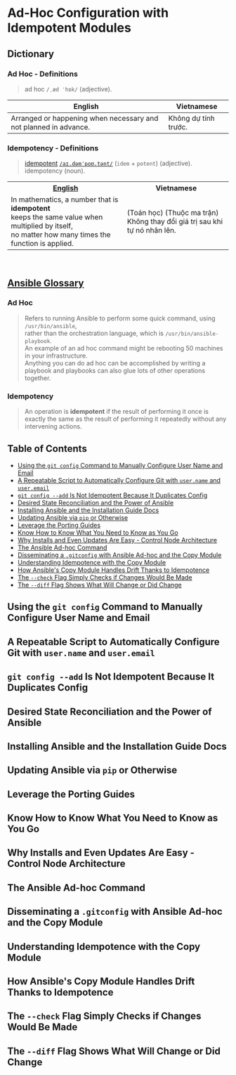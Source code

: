 # Ad-Hoc Configuration with Idempotent Modules

## Dictionary

### Ad Hoc - Definitions

> ad hoc `/ˌæd ˈhɒk/` (adjective).

| English                                                          | Vietnamese           |
| ---------------------------------------------------------------- | -------------------- |
| Arranged or happening when necessary and not planned in advance. | Không dự tính trước. |

### Idempotency - Definitions

> [idempotent](https://en.wiktionary.org/wiki/idempotent) [`/aɪ.dəmˈpoʊ.tənt/`](https://dictionary.cambridge.org/pronunciation/english/idempotent)
> (`idem` +‎ `potent`) (adjective).
> <br />idempotency (noun).

<table>
  <tr>
    <th><a href="https://www.vocabulary.com/dictionary/idempotent">English</a></th>
    <th>Vietnamese</th>
  </tr>
  <tr>
    <td>
      In mathematics, a number that is <b>idempotent</b><br />
      keeps the same value when multiplied by itself,<br />
      no matter how many times the function is applied.
    </td>
    <td>
      (Toán học) (Thuộc ma trận)<br />
      Không thay đổi giá trị sau khi tự nó nhân lên.
    </td>
  </tr>
</table>

<br />

## [Ansible Glossary](https://docs.ansible.com/ansible/latest/reference_appendices/glossary.html)

### Ad Hoc

> Refers to running Ansible to perform some quick command, using `/usr/bin/ansible`,<br />
> rather than the orchestration language, which is `/usr/bin/ansible-playbook`.<br />
> An example of an ad hoc command might be rebooting 50 machines in your infrastructure.<br />
> Anything you can do ad hoc can be accomplished by writing a playbook
> and playbooks can also glue lots of other operations together.

### Idempotency

> An operation is **idempotent** if
> the result of performing it once is exactly the same as
> the result of performing it repeatedly without any intervening actions.

## Table of Contents

<!-- START doctoc generated TOC please keep comment here to allow auto update -->
<!-- DON'T EDIT THIS SECTION, INSTEAD RE-RUN doctoc TO UPDATE -->

- [Using the `git config` Command to Manually Configure User Name and Email](#using-the-git-config-command-to-manually-configure-user-name-and-email)
- [A Repeatable Script to Automatically Configure Git with `user.name` and `user.email`](#a-repeatable-script-to-automatically-configure-git-with-username-and-useremail)
- [`git config --add` Is Not Idempotent Because It Duplicates Config](#git-config---add-is-not-idempotent-because-it-duplicates-config)
- [Desired State Reconciliation and the Power of Ansible](#desired-state-reconciliation-and-the-power-of-ansible)
- [Installing Ansible and the Installation Guide Docs](#installing-ansible-and-the-installation-guide-docs)
- [Updating Ansible via `pip` or Otherwise](#updating-ansible-via-pip-or-otherwise)
- [Leverage the Porting Guides](#leverage-the-porting-guides)
- [Know How to Know What You Need to Know as You Go](#know-how-to-know-what-you-need-to-know-as-you-go)
- [Why Installs and Even Updates Are Easy - Control Node Architecture](#why-installs-and-even-updates-are-easy---control-node-architecture)
- [The Ansible Ad-hoc Command](#the-ansible-ad-hoc-command)
- [Disseminating a `.gitconfig` with Ansible Ad-hoc and the Copy Module](#disseminating-a-gitconfig-with-ansible-ad-hoc-and-the-copy-module)
- [Understanding Idempotence with the Copy Module](#understanding-idempotence-with-the-copy-module)
- [How Ansible's Copy Module Handles Drift Thanks to Idempotence](#how-ansibles-copy-module-handles-drift-thanks-to-idempotence)
- [The `--check` Flag Simply Checks if Changes Would Be Made](#the---check-flag-simply-checks-if-changes-would-be-made)
- [The `--diff` Flag Shows What Will Change or Did Change](#the---diff-flag-shows-what-will-change-or-did-change)

<!-- END doctoc generated TOC please keep comment here to allow auto update -->

## Using the `git config` Command to Manually Configure User Name and Email

## A Repeatable Script to Automatically Configure Git with `user.name` and `user.email`

## `git config --add` Is Not Idempotent Because It Duplicates Config

## Desired State Reconciliation and the Power of Ansible

## Installing Ansible and the Installation Guide Docs

## Updating Ansible via `pip` or Otherwise

## Leverage the Porting Guides

## Know How to Know What You Need to Know as You Go

## Why Installs and Even Updates Are Easy - Control Node Architecture

## The Ansible Ad-hoc Command

## Disseminating a `.gitconfig` with Ansible Ad-hoc and the Copy Module

## Understanding Idempotence with the Copy Module

## How Ansible's Copy Module Handles Drift Thanks to Idempotence

## The `--check` Flag Simply Checks if Changes Would Be Made

## The `--diff` Flag Shows What Will Change or Did Change
